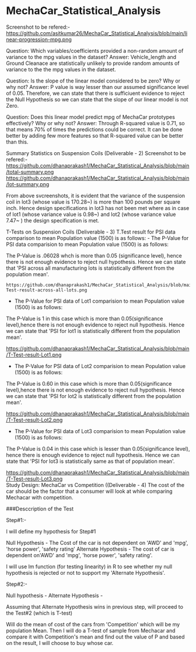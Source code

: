 # MechaCar_Statistical_Analysis

Screenshot to be refered:- https://github.com/asitkumar26/MechaCar_Statistical_Analysis/blob/main/linear-progression-mpg.png

Question: Which variables/coefficients provided a non-random amount of variance to the mpg values in the dataset? 
Answer: Vehicle_length and Ground Cleanace are statistically unlikely to provide random amounts of variance to the the mpg values in the dataset.

Question: Is the slope of the linear model considered to be zero? Why or why not? 
Answer: P value is way lesser than our assumed significance level of 0.05. Therefore, we can state that there is sufficiuent evidence to reject the Null Hypothesis so we can state that the slope of our linear model is not Zero.

Question: Does this linear model predict mpg of MechaCar prototypes effectively? Why or why not? 
Answer: Through R-squared value is 0.71, so that means 70% of times the predictions could be correct. It can be done better by adding few more features so that R-squared value can be better than this.

Summary Statistics on Suspension Coils (Deliverable - 2)
Screenshot to be refered:- https://github.com/dhanaprakash1/MechaCar_Statistical_Analysis/blob/main/total-summary.png 
https://github.com/dhanaprakash1/MechaCar_Statistical_Analysis/blob/main/lot-summary.png

From above svcreenshots, it is evident that the variance of the suspension coil in lot3 (whose value is 170.28~) is more than 100 pounds per square inch. Hence design specifications in lot3 has not been met where as in case of lot1 (whose variance value is 0.98~) and lot2 (whose variance value 7.47~ ) the design specification is met.

T-Tests on Suspension Coils (Deliverable - 3)
T.Test result for PSI data comparison to mean Population value (1500) is as follows: - The P-Value for PSI data comparision to mean Population value (1500) is as follows:

The P-Value is .06028 whch is more than 0.05 (significance level), hence there is not enough evidence to reject null hypothesis. 
Hence we can state that 'PSI across all manufacturing lots is statistically different from the population mean'.

	https://github.com/dhanaprakash1/MechaCar_Statistical_Analysis/blob/main/T-Test-result-across-all-lots.png


- The P-Value for PSI data of Lot1 comparision to mean Population value (1500) is as follows:
   
The P-Value is 1 in this case which is more than 0.05(significance level),hence there is not enough evidence to reject null hypothesis. 
Hence we can state that 'PSI for lot1 is statistically different from the population mean'. 	

   https://github.com/dhanaprakash1/MechaCar_Statistical_Analysis/blob/main/T-Test-result-Lot1.png


- The P-Value for PSI data of Lot2 comparision to mean Population value (1500) is as follows:
   
The P-Value is 0.60 in this case which is more than 0.05(significance level),hence there is not enough evidence to reject null hypothesis.
Hence we can state that 'PSI for lot2 is statistically different from the population mean'. 	

   https://github.com/dhanaprakash1/MechaCar_Statistical_Analysis/blob/main/T-Test-result-Lot2.png  


- The P-Value for PSI data of Lot3 comparision to mean Population value (1500) is as follows:

The P-Value is 0.04 in this case which is lesser than 0.05(significance level), hence there is enough evidence to reject null hypothesis.
Hence we can state that 'PSI for lot3 is statistically same as that of population mean'.


   https://github.com/dhanaprakash1/MechaCar_Statistical_Analysis/blob/main/T-Test-result-Lot3.png	
Study Design: MechaCar vs Competition ((Deliverable - 4)
The cost of the car should be the factor that a consumer will look at while comparing Mechacar with competition.

###Desccription of the Test

Step#1:-

I will define my hypothesis for Step#1

Null Hypothesis - The Cost of the car is not dependent on 'AWD' and 'mpg', 'horse power', 'safety rating' Alternate Hypothesis - The cost of car is dependent on'AWD' and 'mpg', 'horse power', 'safety rating'.

I will use lm function (for testing linearity) in R to see whether my null hypothesis is rejected or not to support my 'Alternate Hypothesis'.

Step#2:-

Null hypothesis -
Alternate Hypothesis -

Assuming that Alternate Hypothesis wins in previous step, will proceed to the Test#2 (which is T-test)

Will do the mean of cost of the cars from 'Competition' which will be my population Mean. Then I will do a T-test of sample from Mechacar and compare it with Competition's mean and find out the value of P and based on the result, I will choose to buy whose car.

